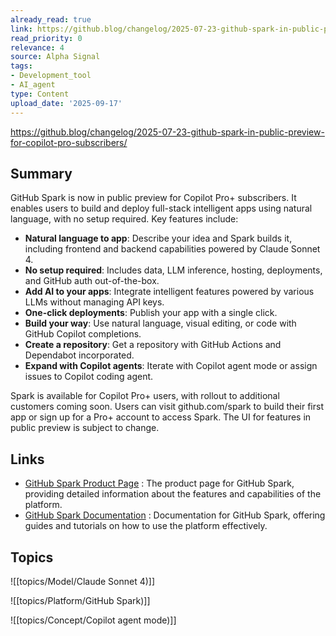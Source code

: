 ```yaml
---
already_read: true
link: https://github.blog/changelog/2025-07-23-github-spark-in-public-preview-for-copilot-pro-subscribers/
read_priority: 0
relevance: 4
source: Alpha Signal
tags:
- Development_tool
- AI_agent
type: Content
upload_date: '2025-09-17'
---
```


https://github.blog/changelog/2025-07-23-github-spark-in-public-preview-for-copilot-pro-subscribers/
## Summary

GitHub Spark is now in public preview for Copilot Pro+ subscribers. It enables users to build and deploy full-stack intelligent apps using natural language, with no setup required. Key features include:

- **Natural language to app**: Describe your idea and Spark builds it, including frontend and backend capabilities powered by Claude Sonnet 4.
- **No setup required**: Includes data, LLM inference, hosting, deployments, and GitHub auth out-of-the-box.
- **Add AI to your apps**: Integrate intelligent features powered by various LLMs without managing API keys.
- **One-click deployments**: Publish your app with a single click.
- **Build your way**: Use natural language, visual editing, or code with GitHub Copilot completions.
- **Create a repository**: Get a repository with GitHub Actions and Dependabot incorporated.
- **Expand with Copilot agents**: Iterate with Copilot agent mode or assign issues to Copilot coding agent.

Spark is available for Copilot Pro+ users, with rollout to additional customers coming soon. Users can visit github.com/spark to build their first app or sign up for a Pro+ account to access Spark. The UI for features in public preview is subject to change.
## Links

- [GitHub Spark Product Page](https://www.github.com/features/spark) : The product page for GitHub Spark, providing detailed information about the features and capabilities of the platform.
- [GitHub Spark Documentation](https://docs.github.com/en/copilot/tutorials/building-ai-app-prototypes) : Documentation for GitHub Spark, offering guides and tutorials on how to use the platform effectively.

## Topics

![[topics/Model/Claude Sonnet 4)]]

![[topics/Platform/GitHub Spark)]]

![[topics/Concept/Copilot agent mode)]]